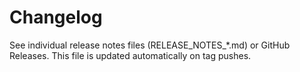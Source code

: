 # Changelog

See individual release notes files (RELEASE_NOTES_*.md) or GitHub Releases. This file is updated automatically on tag pushes.

